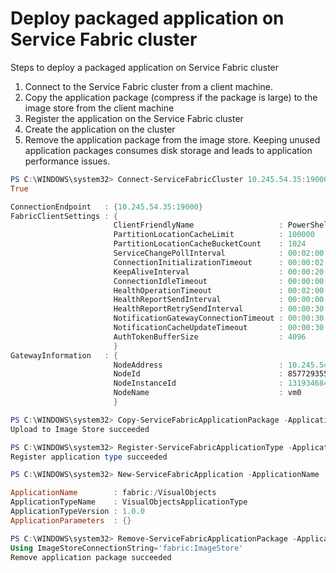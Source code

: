 # Deploy packaged application on Service Fabric cluster

Steps to deploy a packaged application on Service Fabric cluster

1. Connect to the Service Fabric cluster from a client machine.
2. Copy the application package (compress if the package is large) to the image store from the client machine
3. Register the application on the Service Fabric cluster
4. Create the application on the cluster
5. Remove the application package from the image store. Keeping unused application packages consumes disk storage and leads to application performance issues.

```powershell
PS C:\WINDOWS\system32> Connect-ServiceFabricCluster 10.245.54.35:19000
True

ConnectionEndpoint   : {10.245.54.35:19000}
FabricClientSettings : {
                       ClientFriendlyName                   : PowerShell-733fe4ce-b6d6-4dee-869a-04ce235501e3
                       PartitionLocationCacheLimit          : 100000
                       PartitionLocationCacheBucketCount    : 1024
                       ServiceChangePollInterval            : 00:02:00
                       ConnectionInitializationTimeout      : 00:00:02
                       KeepAliveInterval                    : 00:00:20
                       ConnectionIdleTimeout                : 00:00:00
                       HealthOperationTimeout               : 00:02:00
                       HealthReportSendInterval             : 00:00:00
                       HealthReportRetrySendInterval        : 00:00:30
                       NotificationGatewayConnectionTimeout : 00:00:30
                       NotificationCacheUpdateTimeout       : 00:00:30
                       AuthTokenBufferSize                  : 4096
                       }
GatewayInformation   : {
                       NodeAddress                          : 10.245.54.35:19000
                       NodeId                               : 85772935593a0315f92e3293832c5fe9
                       NodeInstanceId                       : 131934684788076766
                       NodeName                             : vm0
                       }

PS C:\WINDOWS\system32> Copy-ServiceFabricApplicationPackage -ApplicationPackagePath 'D:\POC\VisualObjectsPkg' -ImageStoreConnectionString 'fabric:ImageStore' -CompressPackage -ApplicationPackagePathInImageStore 'VisualObjectsApplicationType'
Upload to Image Store succeeded

PS C:\WINDOWS\system32> Register-ServiceFabricApplicationType -ApplicationPathInImageStore 'VisualObjectsApplicationType'
Register application type succeeded

PS C:\WINDOWS\system32> New-ServiceFabricApplication -ApplicationName 'fabric:/VisualObjects' -ApplicationTypeName 'VisualObjectsApplicationType' -ApplicationTypeVersion 1.0.0

ApplicationName        : fabric:/VisualObjects
ApplicationTypeName    : VisualObjectsApplicationType
ApplicationTypeVersion : 1.0.0
ApplicationParameters  : {}

PS C:\WINDOWS\system32> Remove-ServiceFabricApplicationPackage -ApplicationPackagePathInImageStore 'VisualObjectsApplicationType'
Using ImageStoreConnectionString='fabric:ImageStore'
Remove application package succeeded
```